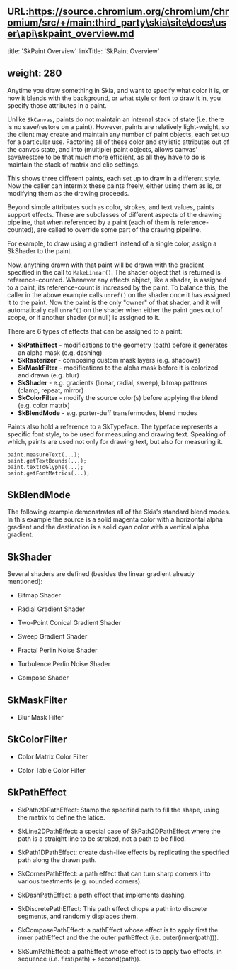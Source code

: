 URL:https://source.chromium.org/chromium/chromium/src/+/main:third_party\skia\site\docs\user\api\skpaint_overview.md
---
title: 'SkPaint Overview'
linkTitle: 'SkPaint Overview'

weight: 280
---

Anytime you draw something in Skia, and want to specify what color it is, or how
it blends with the background, or what style or font to draw it in, you specify
those attributes in a paint.

Unlike `SkCanvas`, paints do not maintain an internal stack of state (i.e. there
is no save/restore on a paint). However, paints are relatively light-weight, so
the client may create and maintain any number of paint objects, each set up for
a particular use. Factoring all of these color and stylistic attributes out of
the canvas state, and into (multiple) paint objects, allows canvas' save/restore
to be that much more efficient, as all they have to do is maintain the stack of
matrix and clip settings.

<fiddle-embed-sk name='@skpaint_skia'></fiddle-embed-sk>

This shows three different paints, each set up to draw in a different style. Now
the caller can intermix these paints freely, either using them as is, or
modifying them as the drawing proceeds.

<fiddle-embed-sk name='@skpaint_mix'></fiddle-embed-sk>

Beyond simple attributes such as color, strokes, and text values, paints support
effects. These are subclasses of different aspects of the drawing pipeline, that
when referenced by a paint (each of them is reference-counted), are called to
override some part of the drawing pipeline.

For example, to draw using a gradient instead of a single color, assign a
SkShader to the paint.

<fiddle-embed-sk name='@skpaint_shader'></fiddle-embed-sk>

Now, anything drawn with that paint will be drawn with the gradient specified in
the call to `MakeLinear()`. The shader object that is returned is
reference-counted. Whenever any effects object, like a shader, is assigned to a
paint, its reference-count is increased by the paint. To balance this, the
caller in the above example calls `unref()` on the shader once it has assigned
it to the paint. Now the paint is the only "owner" of that shader, and it will
automatically call `unref()` on the shader when either the paint goes out of
scope, or if another shader (or null) is assigned to it.

There are 6 types of effects that can be assigned to a paint:

- **SkPathEffect** - modifications to the geometry (path) before it generates an
  alpha mask (e.g. dashing)
- **SkRasterizer** - composing custom mask layers (e.g. shadows)
- **SkMaskFilter** - modifications to the alpha mask before it is colorized and
  drawn (e.g. blur)
- **SkShader** - e.g. gradients (linear, radial, sweep), bitmap patterns (clamp,
  repeat, mirror)
- **SkColorFilter** - modify the source color(s) before applying the blend
  (e.g. color matrix)
- **SkBlendMode** - e.g. porter-duff transfermodes, blend modes

Paints also hold a reference to a SkTypeface. The typeface represents a specific
font style, to be used for measuring and drawing text. Speaking of which, paints
are used not only for drawing text, but also for measuring it.

<!--?prettify lang=cc?-->

    paint.measureText(...);
    paint.getTextBounds(...);
    paint.textToGlyphs(...);
    paint.getFontMetrics(...);

## SkBlendMode

The following example demonstrates all of the Skia's standard blend modes. In
this example the source is a solid magenta color with a horizontal alpha
gradient and the destination is a solid cyan color with a vertical alpha
gradient.

<fiddle-embed-sk name='@skpaint_xfer'></fiddle-embed-sk>

## SkShader

Several shaders are defined (besides the linear gradient already mentioned):

- Bitmap Shader

  <fiddle-embed-sk name='@skpaint_bitmap_shader'></fiddle-embed-sk>

- Radial Gradient Shader

  <fiddle-embed-sk name='@skpaint_radial'></fiddle-embed-sk>

- Two-Point Conical Gradient Shader

  <fiddle-embed-sk name='@skpaint_2pt'></fiddle-embed-sk>

- Sweep Gradient Shader

  <fiddle-embed-sk name='@skpaint_sweep'></fiddle-embed-sk>

- Fractal Perlin Noise Shader

  <fiddle-embed-sk name='@skpaint_perlin'></fiddle-embed-sk>

- Turbulence Perlin Noise Shader

  <fiddle-embed-sk name='@skpaint_turb'></fiddle-embed-sk>

- Compose Shader

  <fiddle-embed-sk name='@skpaint_compose_shader'></fiddle-embed-sk>

## SkMaskFilter

- Blur Mask Filter

  <fiddle-embed-sk name='@skpaint_blur_mask_filter'></fiddle-embed-sk>

## SkColorFilter

- Color Matrix Color Filter

  <fiddle-embed-sk name='@skpaint_matrix_color_filter'></fiddle-embed-sk>

- Color Table Color Filter

  <fiddle-embed-sk name='@skpaint_color_table_filter'></fiddle-embed-sk>

## SkPathEffect

- SkPath2DPathEffect: Stamp the specified path to fill the shape, using the
  matrix to define the latice.

  <fiddle-embed-sk name='@skpaint_path_2d_path_effect'></fiddle-embed-sk>

- SkLine2DPathEffect: a special case of SkPath2DPathEffect where the path is a
  straight line to be stroked, not a path to be filled.

  <fiddle-embed-sk name='@skpaint_line_2d_path_effect'></fiddle-embed-sk>

- SkPath1DPathEffect: create dash-like effects by replicating the specified path
  along the drawn path.

  <fiddle-embed-sk name='@skpaint_path_1d_path_effect'></fiddle-embed-sk>

- SkCornerPathEffect: a path effect that can turn sharp corners into various
  treatments (e.g. rounded corners).

  <fiddle-embed-sk name='@skpaint_corner_path_effects'></fiddle-embed-sk>

- SkDashPathEffect: a path effect that implements dashing.

  <fiddle-embed-sk name='@skpaint_dash_path_effect'></fiddle-embed-sk>

- SkDiscretePathEffect: This path effect chops a path into discrete segments,
  and randomly displaces them.

  <fiddle-embed-sk name='@skpaint_discrete_path_effect'></fiddle-embed-sk>

- SkComposePathEffect: a pathEffect whose effect is to apply first the inner
  pathEffect and the the outer pathEffect (i.e. outer(inner(path))).

  <fiddle-embed-sk name='@skpaint_compose_path_effect'></fiddle-embed-sk>

- SkSumPathEffect: a pathEffect whose effect is to apply two effects, in
  sequence (i.e. first(path) + second(path)).

  <fiddle-embed-sk name='@skpaint_sum_path_effect'></fiddle-embed-sk>
